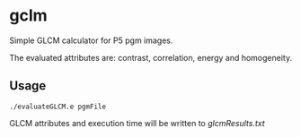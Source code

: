 # gclm
Simple GLCM calculator for P5 pgm images.

The evaluated attributes are: contrast, correlation, energy and homogeneity.

## Usage
```console
./evaluateGLCM.e pgmFile
```

GLCM attributes and execution time will be written to *glcmResults.txt*
